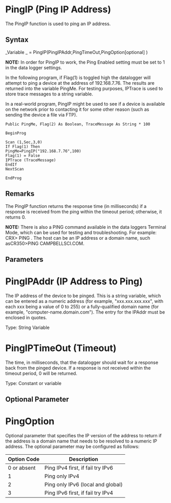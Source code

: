 # PingIP (Ping IP Address)

The PingIP function is used to ping an IP address.

## Syntax

_Variable _ = PingIP(PingIPAddr,PingTimeOut,PingOption[optional] )

**NOTE:** In order for PingIP to work, the Ping Enabled setting must be set to 1 in the data logger settings.

In the following program, if Flag(1) is toggled high the datalogger will attempt to ping a device at the address of 192.168.7.76. The results are returned into the variable PingMe. For testing purposes, IPTrace is used to store trace messages to a string variable.

In a real-world program, PingIP might be used to see if a device is available on the network prior to contacting it for some other reason (such as sending the device a file via FTP).

```
Public PingMe, Flag(2) As Boolean, TraceMessage As String * 100

BeginProg

Scan (1,Sec,3,0)
If Flag(1) Then
PingMe=PingIP("192.168.7.76",100)
Flag(1) = False
IPTrace (TraceMessage)
EndIf
NextScan

EndProg
```

## Remarks

The PingIP function returns the response time (in milliseconds) if a response is received from the ping within the timeout period; otherwise, it returns 0.

**NOTE:** There is also a PING command available in the data loggers Terminal Mode, which can be used for testing and troubleshooting. For example: CRX> PING <HOST>. The host can be an IP address or a domain name, such asCR350>PING CAMPBELLSCI.COM.

## Parameters

# PingIPAddr (IP Address to Ping)

The IP address of the device to be pinged. This is a string variable, which can be entered as a numeric address (for example, "xxx.xxx.xxx.xxx", with each xxx being a value of 0 to 255) or a fully-qualified domain name (for example, "computer-name.domain.com"). The entry for the IPAddr must be enclosed in quotes.

Type: String Variable

# PingIPTimeOut (Timeout)

The time, in milliseconds, that the datalogger should wait for a response back from the pinged device. If a response is not received within the timeout period, 0 will be returned.

Type: Constant or variable

## Optional Parameter

# PingOption

Optional parameter that specifies the IP version of the address to return if the address is a domain name that needs to be resolved to a numeric IP address. The optional parameter may be configured as follows:

| Option Code | Description                       |
| ----------- | --------------------------------- |
| 0 or absent | Ping IPv4 first, if fail try IPv6 |
| 1           | Ping only IPv4                    |
| 2           | Ping only IPv6 (local and global) |
| 3           | Ping IPv6 first, if fail try IPv4 |
